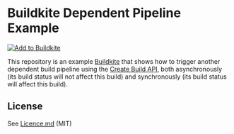 # Buildkite Dependent Pipeline Example

[![Add to Buildkite](https://buildkite.com/button.svg)](https://buildkite.com/new)

This repository is an example [Buildkite](https://buildkite.com/) that shows how to trigger another dependent build pipeline using the [Create Build API](https://buildkite.com/docs/api/builds#create-a-build), both asynchronously (its build status will not affect this build) and synchronously (its build status will affect this build).

## License

See [Licence.md](Licence.md) (MIT)
